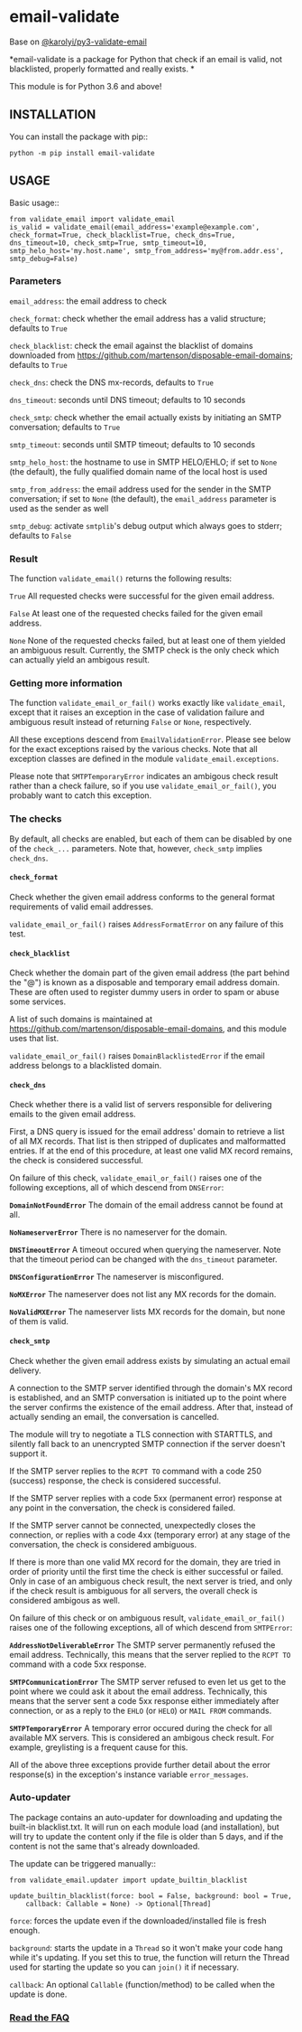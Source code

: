 # email-validate

Base on [@karolyi/py3-validate-email](https://github.com/karolyi/py3-validate-email)

*email-validate is a package for Python that check if an email is valid, not blacklisted, properly formatted and really exists. *

This module is for Python 3.6 and above!

## INSTALLATION

You can install the package with pip::
```
python -m pip install email-validate
```

## USAGE

Basic usage::
```
from validate_email import validate_email
is_valid = validate_email(email_address='example@example.com', check_format=True, check_blacklist=True, check_dns=True, dns_timeout=10, check_smtp=True, smtp_timeout=10, smtp_helo_host='my.host.name', smtp_from_address='my@from.addr.ess', smtp_debug=False)
```

### Parameters

`email_address`: the email address to check

`check_format`: check whether the email address has a valid structure; defaults to `True`

`check_blacklist`: check the email against the blacklist of domains downloaded from https://github.com/martenson/disposable-email-domains; defaults to `True`

`check_dns`: check the DNS mx-records, defaults to `True`

`dns_timeout`: seconds until DNS timeout; defaults to 10 seconds

`check_smtp`: check whether the email actually exists by initiating an SMTP conversation; defaults to `True`

`smtp_timeout`: seconds until SMTP timeout; defaults to 10 seconds

`smtp_helo_host`: the hostname to use in SMTP HELO/EHLO; if set to `None` (the default), the fully qualified domain name of the local host is used

`smtp_from_address`: the email address used for the sender in the SMTP conversation; if set to `None` (the default), the `email_address` parameter is used as the sender as well

`smtp_debug`: activate `smtplib`'s debug output which always goes to stderr; defaults to `False`


### Result

The function `validate_email()` returns the following results:

`True`
  All requested checks were successful for the given email address.

`False`
  At least one of the requested checks failed for the given email address.

`None`
  None of the requested checks failed, but at least one of them yielded an ambiguous result. Currently, the SMTP check is the only check which can actually yield an ambigous result.

### Getting more information

The function `validate_email_or_fail()` works exactly like `validate_email`, except that it raises an exception in the case of validation failure and ambiguous result instead of returning `False` or `None`, respectively.

All these exceptions descend from `EmailValidationError`. Please see below for the exact exceptions raised by the various checks. Note that all exception classes are defined in the module `validate_email.exceptions`.

Please note that `SMTPTemporaryError` indicates an ambigous check result rather than a check failure, so if you use `validate_email_or_fail()`, you probably want to catch this exception.

### The checks


By default, all checks are enabled, but each of them can be disabled by one of the `check_...` parameters. Note that, however, `check_smtp` implies `check_dns`.

#### `check_format`

Check whether the given email address conforms to the general format requirements of valid email addresses.

`validate_email_or_fail()` raises `AddressFormatError` on any failure of this test.

#### `check_blacklist`

Check whether the domain part of the given email address (the part behind the "@") is known as a disposable and temporary email address domain. These are often used to register dummy users in order to spam or abuse some services.

A list of such domains is maintained at https://github.com/martenson/disposable-email-domains, and this module uses that list.

`validate_email_or_fail()` raises `DomainBlacklistedError` if the email address belongs to a blacklisted domain.

#### `check_dns`


Check whether there is a valid list of servers responsible for delivering emails to the given email address.

First, a DNS query is issued for the email address' domain to retrieve a list of all MX records. That list is then stripped of duplicates and malformatted entries. If at the end of this procedure, at least one valid MX record remains, the check is considered successful.

On failure of this check, `validate_email_or_fail()` raises one of the following exceptions, all of which descend from `DNSError`:

**`DomainNotFoundError`**
  The domain of the email address cannot be found at all.

**`NoNameserverError`**
  There is no nameserver for the domain.

**`DNSTimeoutError`**
  A timeout occured when querying the nameserver. Note that the timeout period can be changed with the `dns_timeout` parameter.

**`DNSConfigurationError`**
  The nameserver is misconfigured.

**`NoMXError`**
  The nameserver does not list any MX records for the domain.

**`NoValidMXError`**
  The nameserver lists MX records for the domain, but none of them is valid.

#### `check_smtp`

Check whether the given email address exists by simulating an actual email delivery.

A connection to the SMTP server identified through the domain's MX record is established, and an SMTP conversation is initiated up to the point where the server confirms the existence of the email address. After that, instead of actually sending an email, the conversation is cancelled.

The module will try to negotiate a TLS connection with STARTTLS, and silently fall back to an unencrypted SMTP connection if the server doesn't support it.

If the SMTP server replies to the `RCPT TO` command with a code 250 (success) response, the check is considered successful.

If the SMTP server replies with a code 5xx (permanent error) response at any point in the conversation, the check is considered failed.

If the SMTP server cannot be connected, unexpectedly closes the connection, or replies with a code 4xx (temporary error) at any stage of the conversation, the check is considered ambiguous.

If there is more than one valid MX record for the domain, they are tried in order of priority until the first time the check is either successful or failed. Only in case of an ambiguous check result, the next server is tried, and only if the check result is ambiguous for all servers, the overall check is considered ambigous as well.

On failure of this check or on ambiguous result, `validate_email_or_fail()` raises one of the following exceptions, all of which descend from `SMTPError`:

**`AddressNotDeliverableError`**
  The SMTP server permanently refused the email address. Technically, this means that the server replied to the `RCPT TO` command with a code 5xx response.

**`SMTPCommunicationError`**
  The SMTP server refused to even let us get to the point where we could ask it about the email address. Technically, this means that the server sent a code 5xx response either immediately after connection, or as a reply to the `EHLO` (or `HELO`) or `MAIL FROM` commands.

**`SMTPTemporaryError`**
  A temporary error occured during the check for all available MX servers. This is considered an ambigous check result. For example, greylisting is a frequent cause for this.

All of the above three exceptions provide further detail about the error response(s) in the exception's instance variable `error_messages`.

### Auto-updater

The package contains an auto-updater for downloading and updating the built-in blacklist.txt. It will run on each module load (and installation), but will try to update the content only if the file is older than 5 days, and if the content is not the same that's already downloaded.

The update can be triggered manually::
```
from validate_email.updater import update_builtin_blacklist

update_builtin_blacklist(force: bool = False, background: bool = True,
    callback: Callable = None) -> Optional[Thread]
```

`force`: forces the update even if the downloaded/installed file is fresh enough.

`background`: starts the update in a ``Thread`` so it won't make your code hang while it's updating. If you set this to true, the function will return the Thread used for starting the update so you can ``join()`` it if necessary.

`callback`: An optional `Callable` (function/method) to be called when the update is done.


### [Read the FAQ](https://github.com/containerpi/email-validate/blob/master/FAQ.md)
